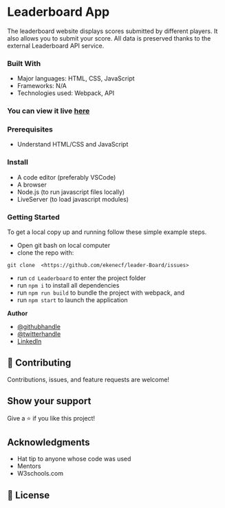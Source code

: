 # Leaderboard App

The leaderboard website displays scores submitted by different players. It also allows you to submit your score. All data is preserved thanks to the external Leaderboard API service.

### Built With

- Major languages: HTML, CSS, JavaScript
- Frameworks: N/A
- Technologies used: Webpack, API

### You can view it live [here](https://ekenecf.github.io/leader-Board/)

### Prerequisites

- Understand HTML/CSS and JavaScript

### Install

- A code editor (preferably VSCode)
- A browser
- Node.js (to run javascript files locally)
- LiveServer (to load javascript modules)

### Getting Started

To get a local copy up and running follow these simple example steps.
- Open git bash on local computer
- clone the repo with: 
```
git clone  <https://github.com/ekenecf/leader-Board/issues>
```
- run ```cd Leaderboard``` to enter the project folder
- run ```npm i``` to install all dependencies
- run ```npm run build``` to bundle the project with webpack, and
- run ```npm start``` to launch the application

 **Author**

- [@githubhandle](https://github.com/ekenecf)
- [@twitterhandle](https://twitter.com/ekene070)
- [LinkedIn](https://linkedin.com/in/EkeneNwachukwu)

## 🤝 Contributing

Contributions, issues, and feature requests are welcome!

## Show your support

Give a ⭐️ if you like this project!

## Acknowledgments

- Hat tip to anyone whose code was used
- Mentors
- W3schools.com

## 📝 License